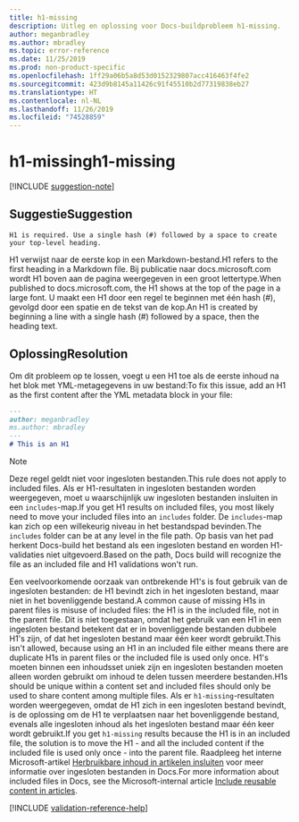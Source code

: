```yaml
---
title: h1-missing
description: Uitleg en oplossing voor Docs-buildprobleem h1-missing.
author: meganbradley
ms.author: mbradley
ms.topic: error-reference
ms.date: 11/25/2019
ms.prod: non-product-specific
ms.openlocfilehash: 1ff29a06b5a8d53d0152329807acc416463f4fe2
ms.sourcegitcommit: 423d9b8145a11426c91f45510b2d77319838eb27
ms.translationtype: HT
ms.contentlocale: nl-NL
ms.lasthandoff: 11/26/2019
ms.locfileid: "74528859"
---
```

# <a name="h1-missing"></a><span data-ttu-id="41c4d-103">h1-missing</span><span class="sxs-lookup"><span data-stu-id="41c4d-103">h1-missing</span></span>

[!INCLUDE [suggestion-note](includes/suggestion-note.md)]

## <a name="suggestion"></a><span data-ttu-id="41c4d-104">Suggestie</span><span class="sxs-lookup"><span data-stu-id="41c4d-104">Suggestion</span></span>

`H1 is required. Use a single hash (#) followed by a space to create your top-level heading.`

<span data-ttu-id="41c4d-105">H1 verwijst naar de eerste kop in een Markdown-bestand.</span><span class="sxs-lookup"><span data-stu-id="41c4d-105">H1 refers to the first heading in a Markdown file.</span></span> <span data-ttu-id="41c4d-106">Bij publicatie naar docs.microsoft.com wordt H1 boven aan de pagina weergegeven in een groot lettertype.</span><span class="sxs-lookup"><span data-stu-id="41c4d-106">When published to docs.microsoft.com, the H1 shows at the top of the page in a large font.</span></span> <span data-ttu-id="41c4d-107">U maakt een H1 door een regel te beginnen met één hash (#), gevolgd door een spatie en de tekst van de kop.</span><span class="sxs-lookup"><span data-stu-id="41c4d-107">An H1 is created by beginning a line with a single hash (#) followed by a space, then the heading text.</span></span>

## <a name="resolution"></a><span data-ttu-id="41c4d-108">Oplossing</span><span class="sxs-lookup"><span data-stu-id="41c4d-108">Resolution</span></span>

<span data-ttu-id="41c4d-109">Om dit probleem op te lossen, voegt u een H1 toe als de eerste inhoud na het blok met YML-metagegevens in uw bestand:</span><span class="sxs-lookup"><span data-stu-id="41c4d-109">To fix this issue, add an H1 as the first content after the YML metadata block in your file:</span></span>

```markdown
---
author: meganbradley
ms.author: mbradley
---
# This is an H1
```

> [!NOTE]
> <span data-ttu-id="41c4d-110">Deze regel geldt niet voor ingesloten bestanden.</span><span class="sxs-lookup"><span data-stu-id="41c4d-110">This rule does not apply to included files.</span></span> <span data-ttu-id="41c4d-111">Als er H1-resultaten in ingesloten bestanden worden weergegeven, moet u waarschijnlijk uw ingesloten bestanden insluiten in een `includes`-map.</span><span class="sxs-lookup"><span data-stu-id="41c4d-111">If you get H1 results on included files, you most likely need to move your included files into an `includes` folder.</span></span> <span data-ttu-id="41c4d-112">De `includes`-map kan zich op een willekeurig niveau in het bestandspad bevinden.</span><span class="sxs-lookup"><span data-stu-id="41c4d-112">The `includes` folder can be at any level in the file path.</span></span> <span data-ttu-id="41c4d-113">Op basis van het pad herkent Docs-build het bestand als een ingesloten bestand en worden H1-validaties niet uitgevoerd.</span><span class="sxs-lookup"><span data-stu-id="41c4d-113">Based on the path, Docs build will recognize the file as an included file and H1 validations won't run.</span></span>
>
> <span data-ttu-id="41c4d-114">Een veelvoorkomende oorzaak van ontbrekende H1's is fout gebruik van de ingesloten bestanden: de H1 bevindt zich in het ingesloten bestand, maar niet in het bovenliggende bestand.</span><span class="sxs-lookup"><span data-stu-id="41c4d-114">A common cause of missing H1s in parent files is misuse of included files: the H1 is in the included file, not in the parent file.</span></span> <span data-ttu-id="41c4d-115">Dit is niet toegestaan, omdat het gebruik van een H1 in een ingesloten bestand betekent dat er in bovenliggende bestanden dubbele H1's zijn, of dat het ingesloten bestand maar één keer wordt gebruikt.</span><span class="sxs-lookup"><span data-stu-id="41c4d-115">This isn't allowed, because using an H1 in an included file either means there are duplicate H1s in parent files or the included file is used only once.</span></span> <span data-ttu-id="41c4d-116">H1's moeten binnen een inhoudsset uniek zijn en ingesloten bestanden moeten alleen worden gebruikt om inhoud te delen tussen meerdere bestanden.</span><span class="sxs-lookup"><span data-stu-id="41c4d-116">H1s should be unique within a content set and included files should only be used to share content among multiple files.</span></span> <span data-ttu-id="41c4d-117">Als er `h1-missing`-resultaten worden weergegeven, omdat de H1 zich in een ingesloten bestand bevindt, is de oplossing om de H1 te verplaatsen naar het bovenliggende bestand, evenals alle ingesloten inhoud als het ingesloten bestand maar één keer wordt gebruikt.</span><span class="sxs-lookup"><span data-stu-id="41c4d-117">If you get `h1-missing` results because the H1 is in an included file, the solution is to move the H1 - and all the included content if the included file is used only once - into the parent file.</span></span> <span data-ttu-id="41c4d-118">Raadpleeg het interne Microsoft-artikel [Herbruikbare inhoud in artikelen insluiten](https://review.docs.microsoft.com/en-us/help/contribute/includes-best-practices?branch=master) voor meer informatie over ingesloten bestanden in Docs.</span><span class="sxs-lookup"><span data-stu-id="41c4d-118">For more information about included files in Docs, see the Microsoft-internal article [Include reusable content in articles](https://review.docs.microsoft.com/en-us/help/contribute/includes-best-practices?branch=master).</span></span>

<!--make sure to add this file to your includes folder and verify the path-->
[!INCLUDE [validation-reference-help](includes/validation-reference-help.md)]
